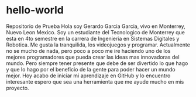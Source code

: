 # hello-world
Repositorio de Prueba
Hola soy Gerardo Garcia Garcia, vivo en Monterrey, Nuevo Leon Mexico. Soy un estudiante del Tecnologico de Monterrey que esta en 4to semestre en la carrera de Ingenieria en Sistemas Digitales y Robotica. Me gusta la tranquilida, los videojuegos y programar. Actualmente no se mucho de nada, pero poco a poco me ire haciendo uno de los mejores programadores que pueda crear las ideas mas innovadoras del mundo. Pero siempre tener presente que debe de ser divertido lo que hago y que lo hago por el beneficio de la gente para poder hacer un mundo mejor. Hoy acabo de iniciar mi aprendizaje en GitHub y lo encuentro interesante espero que sea una herramienta que me ayude mucho en mis proyecto. 

